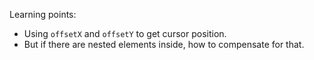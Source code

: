 Learning points:

* Using `offsetX` and `offsetY` to get cursor position.
* But if there are nested elements inside, how to compensate for that.
